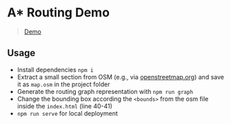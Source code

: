 # A* Routing Demo

> [Demo](https://stefanhuber.github.io/osm-astar-demo/)

## Usage

 - Install dependencies `npm i`
 - Extract a small section from OSM (e.g., via [openstreetmap.org](https://www.openstreetmap.org/export#map=14/47.5855/12.2242)) and save it as `map.osm` in the project folder
 - Generate the routing graph representation with `npm run graph`
 - Change the bounding box according the `<bounds>` from the osm file inside the `index.html` (line 40-41)
 - `npm run serve` for local deployment
